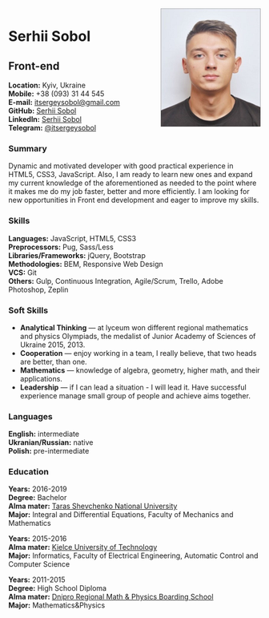 <img src="me.png" align="right" width="200" height="237"/>

# Serhii Sobol
## Front-end
**Location:** Kyiv, Ukraine  
**Mobile:** +38 (093) 31 44 545  
**E-mail:** itsergeysobol@gmail.com   
**GitHub:** [Serhii Sobol](https://github.com/itsergeysobolit)  
**LinkedIn:** [Serhii Sobol](https://www.linkedin.com/in/serhiisobol/)  
**Telegram:** [@itsergeysobol](https://t.me/itsergeysobol)    


### Summary

Dynamic and motivated developer with good practical experience in HTML5, CSS3, JavaScript. Also, I am ready to learn new ones and expand my current knowledge of the aforementioned as needed to the point where it makes me do my job faster, better and more efficiently. I am looking for new opportunities in Front end development and eager to improve my skills.

### Skills

**Languages:** JavaScript, HTML5, CSS3  
**Preprocessors:** Pug, Sass/Less  
**Libraries/Frameworks:** jQuery, Bootstrap  
**Methodologies:** BEM, Responsive Web Design  
**VCS:** Git  
**Others:** Gulp, Continuous Integration, Agile/Scrum, Trello, Adobe Photoshop, Zeplin  

### Soft Skills

* **Analytical Thinking**  — at lyceum won different regional mathematics and physics Olympiads, the medalist of Junior Academy of Sciences of Ukraine 2015, 2013.
* **Cooperation** — enjoy working in a team, I really believe, that two heads are better, than one.
* **Mathematics** — knowledge of algebra, geometry, higher math, and their applications.
* **Leadership** — if I can lead a situation - I will lead it. Have successful experience manage small group of people and achieve aims together.

### Languages

**English:** intermediate  
**Ukranian/Russian:** native  
**Polish:** pre-intermediate  

### Education

**Years:** 2016-2019  
**Degree:** Bachelor  
**Alma mater:** [Taras Shevchenko National University](http://www.univ.kiev.ua/en/)  
**Major:** Integral and Differential Equations, Faculty of Mechanics and Mathematics  

**Years:** 2015-2016  
**Alma mater:** [Kielce University of Technology](https://international.tu.kielce.pl/)   
**Major:** Informatics, Faculty of Electrical Engineering, Automatic Control and Computer Science  

**Years:** 2011-2015  
**Degree:** High School Diploma  
**Alma mater:** [Dnipro Regional Math & Physics Boarding School](https://www.dolifmp.inf.ua/)  
**Major:** Mathematics&Physics  
